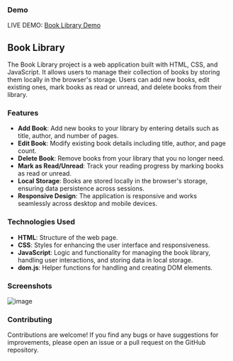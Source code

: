 ### Demo
LIVE DEMO: [Book Library Demo](https://momansur.github.io/Book-Library/)

## Book Library

The Book Library project is a web application built with HTML, CSS, and JavaScript. It allows users to manage their collection of books by storing them locally in the browser's storage. Users can add new books, edit existing ones, mark books as read or unread, and delete books from their library.

### Features

- **Add Book**: Add new books to your library by entering details such as title, author, and number of pages.
- **Edit Book**: Modify existing book details including title, author, and page count.
- **Delete Book**: Remove books from your library that you no longer need.
- **Mark as Read/Unread**: Track your reading progress by marking books as read or unread.
- **Local Storage**: Books are stored locally in the browser's storage, ensuring data persistence across sessions.
- **Responsive Design**: The application is responsive and works seamlessly across desktop and mobile devices.

### Technologies Used

- **HTML**: Structure of the web page.
- **CSS**: Styles for enhancing the user interface and responsiveness.
- **JavaScript**: Logic and functionality for managing the book library, handling user interactions, and storing data in local storage.
- **dom.js**: Helper functions for handling and creating DOM elements.

### Screenshots

![image](https://github.com/MoMansur/Book-Library/assets/58377731/9dd97ea3-93f1-46e0-8c66-fb78e3bce125)


### Contributing

Contributions are welcome! If you find any bugs or have suggestions for improvements, please open an issue or a pull request on the GitHub repository.



